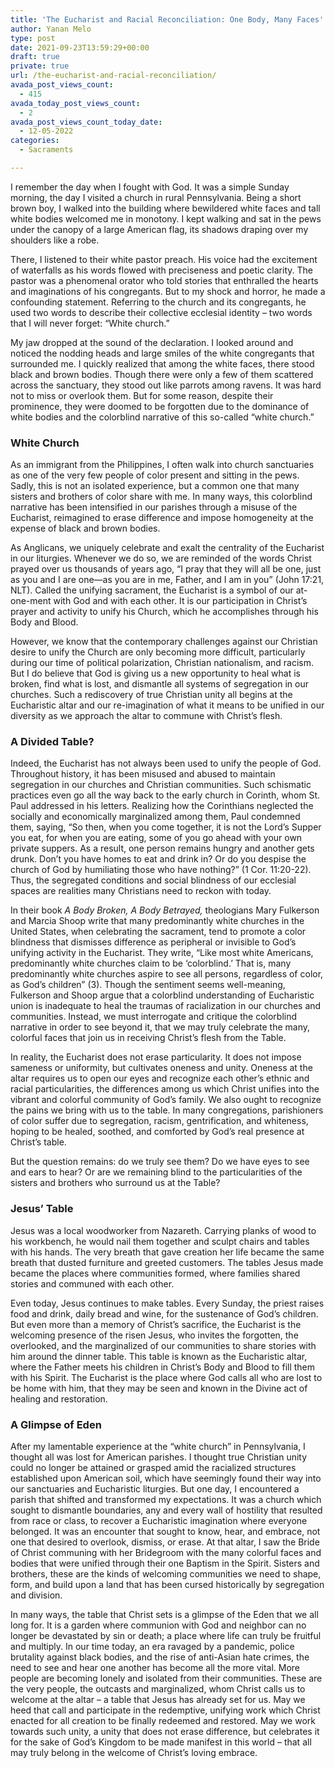 ```yaml
---
title: 'The Eucharist and Racial Reconciliation: One Body, Many Faces'
author: Yanan Melo
type: post
date: 2021-09-23T13:59:29+00:00
draft: true
private: true
url: /the-eucharist-and-racial-reconciliation/
avada_post_views_count:
  - 415
avada_today_post_views_count:
  - 2
avada_post_views_count_today_date:
  - 12-05-2022
categories:
  - Sacraments

---
```

<span style="font-weight: 400;">I remember the day when I fought with God. It was a simple Sunday morning, the day I visited a church in rural Pennsylvania. Being a short brown boy, I walked into the building where bewildered white faces and tall white bodies welcomed me in monotony. I kept walking and sat in the pews under the canopy of a large American flag, its shadows draping over my shoulders like a robe.</span>

<span style="font-weight: 400;">There, I listened to their white pastor preach. His voice had the excitement of waterfalls as his words flowed with preciseness and poetic clarity. The pastor was a phenomenal orator who told stories that enthralled the hearts and imaginations of his congregants. But to my shock and horror, he made a confounding statement. Referring to the church and its congregants, he used two words to describe their collective ecclesial identity &#8211; two words that I will never forget: </span><span style="font-weight: 400;">“White church.”</span>

<span style="font-weight: 400;">My jaw dropped at the sound of the declaration. I looked around and noticed the nodding heads and large smiles of the white congregants that surrounded me. I quickly realized that among the white faces, there stood black and brown bodies. Though there were only a few of them scattered across the sanctuary, they stood out like parrots among ravens. It was hard not to miss or overlook them. But for some reason, despite their prominence, they were doomed to be forgotten due to the dominance of white bodies and the colorblind narrative of this so-called “white church.”</span>

### White Church

<span style="font-weight: 400;">As an immigrant from the Philippines, I often walk into church sanctuaries as one of the very few people of color present and sitting in the pews. Sadly, this is not an isolated experience, but a common one that many sisters and brothers of color share with me. In many ways, this colorblind narrative has been intensified in our parishes through a misuse of the Eucharist, reimagined to erase difference and impose homogeneity at the expense of black and brown bodies.</span>

<span style="font-weight: 400;">As Anglicans, we uniquely celebrate and exalt the centrality of the Eucharist in our liturgies. Whenever we do so, we are reminded of the words Christ prayed over us thousands of years ago, “I pray that they will all be one, just as you and I are one—as you are in me, Father, and I am in you” (John 17:21, NLT). Called the unifying sacrament, the Eucharist is a symbol of our at-one-ment with God and with each other. It is our participation in Christ’s prayer and activity to unify his Church, which he accomplishes through his Body and Blood. </span>

<span style="font-weight: 400;">However, we know that the contemporary challenges against our Christian desire to unify the Church are only becoming more difficult, particularly during our time of political polarization, Christian nationalism, and racism. But I do believe that God is giving us a new opportunity to heal what is broken, find what is lost, and dismantle all systems of segregation in our churches. Such a rediscovery of true Christian unity all begins at the Eucharistic altar and our re-imagination of what it means to be unified in our diversity as we approach the altar to commune with Christ’s flesh.</span>

### A Divided Table?

<span style="font-weight: 400;">Indeed, the Eucharist has not always been used to unify the people of God. Throughout history, it has been misused and abused to maintain segregation in our churches and Christian communities. Such schismatic practices even go all the way back to the early church in Corinth, whom St. Paul addressed in his letters. Realizing how the Corinthians neglected the socially and economically marginalized among them, Paul condemned them, saying, “So then, when you come together, it is not the Lord’s Supper you eat, for when you are eating, some of you go ahead with your own private suppers. As a result, one person remains hungry and another gets drunk. Don’t you have homes to eat and drink in? Or do you despise the church of God by humiliating those who have nothing?” (1 Cor. 11:20-22). Thus, the segregated conditions and social blindness of our ecclesial spaces are realities many Christians need to reckon with today.</span>

<span style="font-weight: 400;">In their book </span>_<span style="font-weight: 400;">A Body Broken, A Body Betrayed, </span>_<span style="font-weight: 400;">theologians Mary Fulkerson and Marcia Shoop write that many predominantly white churches in the United States, when celebrating the sacrament, tend to promote a color blindness that dismisses difference as peripheral or invisible to God’s unifying activity in the Eucharist. They write, “Like most white Americans, predominantly white churches claim to be ‘colorblind.’ That is, many predominantly white churches aspire to see all persons, regardless of color, as God’s children” (3). Though the sentiment seems well-meaning, Fulkerson and Shoop argue that a colorblind understanding of Eucharistic union is inadequate to heal the traumas of racialization in our churches and communities. Instead, we must interrogate and critique the colorblind narrative in order to see beyond it, that we may truly celebrate the many, colorful faces that join us in receiving Christ&#8217;s flesh from the Table.</span>

<span style="font-weight: 400;">In reality, the Eucharist does not erase particularity. It does not impose sameness or uniformity, but cultivates oneness and unity. Oneness at the altar requires us to open our eyes and recognize each other’s ethnic and racial particularities, the differences among us which Christ unifies into the vibrant and colorful community of God’s family. We also ought to recognize the pains we bring with us to the table. In many congregations, parishioners of color suffer due to segregation, racism, gentrification, and whiteness, hoping to be healed, soothed, and comforted by God’s real presence at Christ’s table.</span>

<span style="font-weight: 400;">But the question remains: do we truly see them? Do we have eyes to see and ears to hear? Or are we remaining blind to the particularities of the sisters and brothers who surround us at the Table?</span>

### Jesus&#8217; Table

<span style="font-weight: 400;">Jesus was a local woodworker from Nazareth. Carrying planks of wood to his workbench, he would nail them together and sculpt chairs and tables with his hands. The very breath that gave creation her life became the same breath that dusted furniture and greeted customers. The tables Jesus made became the places where communities formed, where families shared stories and communed with each other. </span>

<span style="font-weight: 400;">Even today, Jesus continues to make tables. Every Sunday, the priest raises food and drink, daily bread and wine, for the sustenance of God’s children. But even more than a memory of Christ’s sacrifice, the Eucharist is the welcoming presence of the risen Jesus, who invites the forgotten, the overlooked, and the marginalized of our communities to share stories with him around the dinner table. This table is known as the Eucharistic altar, where the Father meets his children in Christ’s Body and Blood to fill them with his Spirit. The Eucharist is the place where God calls all who are lost to be home with him, that they may be seen and known in the Divine act of healing and restoration.</span>

### A Glimpse of Eden

<span style="font-weight: 400;">After my lamentable experience at the “white church” in Pennsylvania, I thought all was lost for American parishes. I thought true Christian unity could no longer be attained or grasped amid the racialized structures established upon American soil, which have seemingly found their way into our sanctuaries and Eucharistic liturgies. But one day, I encountered a parish that shifted and transformed my expectations. It was a church which sought to dismantle boundaries, any and every wall of hostility that resulted from race or class, to recover a Eucharistic imagination where everyone belonged. It was an encounter that sought to know, hear, and embrace, not one that desired to overlook, dismiss, or erase. At that altar, I saw the Bride of Christ communing with her Bridegroom with the many colorful faces and bodies that were unified through their one Baptism in the Spirit. Sisters and brothers, these are the kinds of welcoming communities we need to shape, form, and build upon a land that has been cursed historically by segregation and division.</span>

<span style="font-weight: 400;">In many ways, the table that Christ sets is a glimpse of the Eden that we all long for. It is a garden where communion with God and neighbor can no longer be devastated by sin or death; a place where life can truly be fruitful and multiply. In our time today, an era ravaged by a pandemic, police brutality against black bodies, and the rise of anti-Asian hate crimes, the need to see and hear one another has become all the more vital. More people are becoming lonely and isolated from their communities. These are the very people, the outcasts and marginalized, whom Christ calls us to welcome at the altar &#8211; a table that Jesus has already set for us. May we heed that call and participate in the redemptive, unifying work which Christ enacted for all creation to be finally redeemed and restored. May we work towards such unity, a unity that does not erase difference, but celebrates it for the sake of God’s Kingdom to be made manifest in this world &#8211; that all may truly belong in the welcome of Christ’s loving embrace.</span>